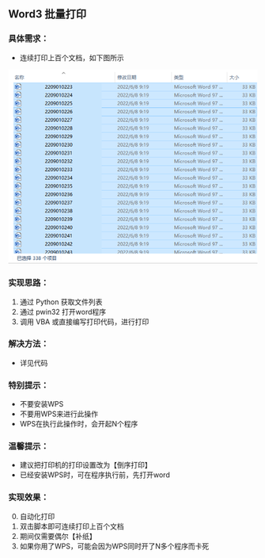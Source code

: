## Word3 批量打印

### 具体需求：
- 连续打印上百个文档，如下图所示

![批量打印.png](https://raw.githubusercontent.com/DowneyRem/OfficeAutomation/main/Word3/批量打印.png)

### 实现思路：
1. 通过 Python 获取文件列表
1. 通过 pwin32 打开word程序
1. 调用 VBA 或直接编写打印代码，进行打印

### 解决方法：
- 详见代码

### 特别提示：
- 不要安装WPS
- 不要用WPS来进行此操作
- WPS在执行此操作时，会开起N个程序

### 温馨提示：
- 建议把打印机的打印设置改为【倒序打印】
- 已经安装WPS时，可在程序执行前，先打开word

### 实现效果：
0. 自动化打印
1. 双击脚本即可连续打印上百个文档
2. 期间仅需要偶尔【补纸】
3. 如果你用了WPS，可能会因为WPS同时开了N多个程序而卡死

